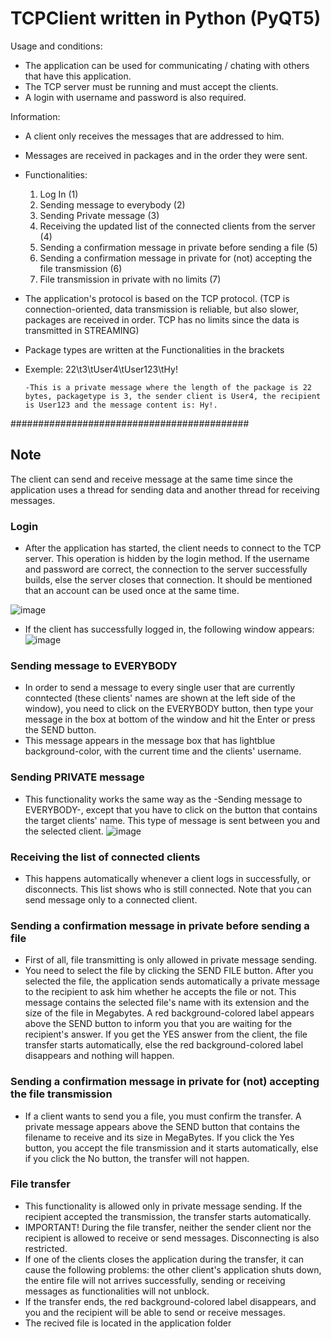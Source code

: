 # TCPClient written in Python (PyQT5)

Usage and conditions:

- The application can be used for communicating / chating with others that have this application.
- The TCP server must be running and must accept the clients.
- A login with username and password is also required.

Information:
  - A client only receives the messages that are addressed to him.
  - Messages are received in packages and in the order they were sent.
  - Functionalities:
      1. Log In (1)
      2. Sending message to everybody (2)
      3. Sending Private message (3)
      4. Receiving the updated list of the connected clients from the server (4)
      5. Sending a confirmation message in private before sending a file (5)
      6. Sending a confirmation message in private for (not) accepting the file transmission (6)
      7. File transmission in private with no limits (7)
  - The application's protocol is based on the TCP protocol. (TCP is connection-oriented, data transmission is reliable, but also slower, packages are received in order. TCP has no limits since the data is transmitted in STREAMING)
  - Package types are written at the Functionalities in the brackets
  - Exemple: 22\t3\tUser4\tUser123\tHy!

        -This is a private message where the length of the package is 22 bytes, packagetype is 3, the sender client is User4, the recipient is User123 and the message content is: Hy!.
        
###########################################
## Note
The client can send and receive message at the same time since the application uses a thread for sending data and another thread for receiving messages.


### Login
- After the application has started, the client needs to connect to the TCP server. This operation is hidden by the login method. If the username and password are correct, the connection to the server successfully builds, else the server closes that connection. It should be mentioned that an account can be used once at the same time.

![image](https://user-images.githubusercontent.com/93404199/143767149-0bce5d09-4380-4cae-8bf9-89a6241ef921.png)
- If the client has successfully logged in, the following window appears:
![image](https://user-images.githubusercontent.com/93404199/143767223-af181c98-8094-48f7-a16b-b6066cfb368c.png)

### Sending message to EVERYBODY
- In order to send a message to every single user that are currently conntected (these clients' names are shown at the left side of the window), you need to click on the EVERYBODY button, then type your message in the box at bottom of the window and hit the Enter or press the SEND button.
- This message appears in the message box that has lightblue background-color, with the current time and the clients' username.

### Sending PRIVATE message
- This functionality works the same way as the -Sending message to EVERYBODY-, except that you have to click on the button that contains the target clients' name. This type of message is sent between you and the selected client.
![image](https://user-images.githubusercontent.com/93404199/143767885-52c5f4a1-00bc-46bf-9dd5-af06ac27305a.png)

### Receiving the list of connected clients
- This happens automatically whenever a client logs in successfully, or disconnects. This list shows who is still connected. Note that you can send message only to a connected client.

### Sending a confirmation message in private before sending a file
- First of all, file transmitting is only allowed in private message sending.
- You need to select the file by clicking the SEND FILE button. After you selected the file, the application sends automatically a private message to the recipient to ask him whether he accepts the file or not. This message contains the selected file's name with its extension and the size of the file in Megabytes. A red background-colored label appears above the SEND button to inform you that you are waiting for the recipient's answer. If you get the YES answer from the client, the file transfer starts automatically, else the red background-colored label disappears and nothing will happen.

### Sending a confirmation message in private for (not) accepting the file transmission
- If a client wants to send you a file, you must confirm the transfer. A private message appears above the SEND button that contains the filename to receive and its size in MegaBytes. If you click the Yes button, you accept the file transmission and it starts automatically, else if you click the No button, the transfer will not happen.

### File transfer
- This functionality is allowed only in private message sending. If the recipient accepted the transmission, the transfer starts automatically.
- IMPORTANT! During the file transfer, neither the sender client nor the recipient is allowed to receive or send messages. Disconnecting is also restricted.
- If one of the clients closes the application during the transfer, it can cause the following problems: the other client's application shuts down, the entire file will not arrives successfully, sending or receiving messages as functionalities will not unblock.
- If the transfer ends, the red background-colored label disappears, and you and the recipient will be able to send or receive messages.
- The recived file is located in the application folder
